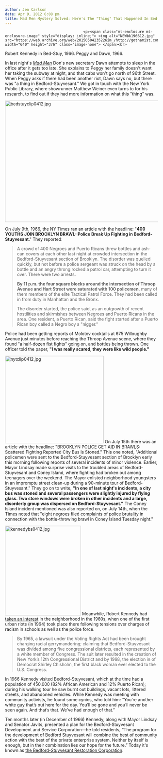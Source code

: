 ```yaml
---
author: Jen Carlson
date: Apr 9, 2012 6:08 pm
title: Mad Men Mystery Solved: Here's The "Thing" That Happened In Bed-Stuy In 1966
---
```


	
										<p><span class="mt-enclosure mt-enclosure-image" style="display: inline;"> <img alt="NEWbk196612.jpg" src="https://web.archive.org/web/20150504235226im_/http://gothamist.com/attachments/arts_jen/NEWbk196612.jpg" width="640" height="376" class="image-none"> </span><br>
<span class="photo_caption">Robert Kennedy in Bed-Stuy, 1966. Peggy and Dawn, 1966.<span></span></span></p>

<p>In last night&apos;s <a href="https://web.archive.org/web/20150504235226/http://gothamist.com/tags/madmen"><em>Mad Men</em></a> Don&apos;s new secretary Dawn attempts to sleep in the office after it gets too late. She explains to Peggy her family doesn&apos;t want her taking the subway at night, and that cabs won&apos;t go north of 96th Street. When Peggy asks if there had been another riot, Dawn says no, but there was &quot;a thing in Bedford-Stuyvesant.&quot; We got in touch with the New York Public Library, where showrunner Matthew Weiner even turns to for his research, to find out if they had more information on what this &quot;thing&quot; was. </p>

<p><span class="mt-enclosure mt-enclosure-image" style="display: inline;"> <img alt="bedstuyclip0412.jpg" src="https://web.archive.org/web/20150504235226im_/http://gothamist.com/attachments/arts_jen/bedstuyclip0412.jpg" width="640" height="400" class="image-none"> </span></p>

<p>On July 9th, 1966, the NY Times ran an article with the headline: &quot;<strong>400 YOUTHS JOIN BROOKLYN BRAWL: Police Break Up Fighting in Bedford-Stuyvesant</strong>.&quot; They reported: </p>

<blockquote>A crowd of 400 Negroes and Puerto Ricans threw bottles and ash-can covers at each other last night at crowded intersection in the Bedford-Stuyvesant section of Brooklyn. The disorder was quelled quickly, but not before a police sergeant was struck on the head by a bottle and an angry throng rocked a patrol car, attempting to turn it over. There were two arrests. 

<p><strong>By 11 p.m. the four square blocks around the intersection of Throop Avenue and Hart Street were saturated with 100 policemen</strong>, many of them members of the elite Tactical Patrol Force. They had been called in from duty in Manhattan and the Bronx. </p>

<p>The disorder started, the police said, as an outgrowth of recent hostilities and skirmishes between Negroes and Puerto Ricans in the area. One resident, a Puerto Rican, said the fight started after a Puerto Rican boy called a Negro boy a &quot;nigger.&quot;</p></blockquote><p></p>

<p>Police had been getting reports of Molotov cocktails at 675 Willoughby Avenue just minutes before reaching the Throop Avenue scene, where they found &quot;a half-dozen fist fights&quot; going on, and bottles being thrown. One officer told the paper, <strong>&quot;I was really scared, they were like wild people.&quot;</strong></p>

<p><span class="mt-enclosure mt-enclosure-image" style="display: inline;"> <img alt="nytclip0412.jpg" src="https://web.archive.org/web/20150504235226im_/http://gothamist.com/attachments/arts_jen/nytclip0412.jpg" width="325" height="288" class="image-left"> </span>On July 15th there was an article with the headline: &quot;BROOKLYN POLICE GET AID IN BRAWLS: Scattered Fighting Reported City Bus Is Stoned.&quot; This one noted, &quot;Additional policemen were sent to the Bedford-Stuyvesant section of Brooklyn early this morning following reports of several incidents of minor violence. Earlier, Mayor Lindsay made surprise visits to the troubled areas of Bedford-Stuyvesant and Coney Island, where fighting had broken out among teenagers over the weekend. The Mayor enlisted neighborhood youngsters in an impromptu street clean-up during a 90-minute tour of Bedford-Stuyvesant.&quot; They go on to write, <strong>&quot;In one of last night&apos;s incidents, a city bus was stoned and several passengers were slightly injured by flying glass. Two store windows were broken in other incidents and a large, disorderly group was dispersed on Bedford-Stuyvesant.&quot;</strong> The Coney Island incident mentioned was also reported on, on July 14th, when the Times noted that &quot;eight negroes filed complaints of police brutality in connection with the bottle-throwing brawl in Coney Island Tuesday night.&quot; </p>

<p><span class="mt-enclosure mt-enclosure-image" style="display: inline;"> <img alt="kennedybs0412.jpg" src="https://web.archive.org/web/20150504235226im_/http://gothamist.com/attachments/arts_jen/kennedybs0412.jpg" width="250" height="295" class="image-right"> </span>Meanwhile, Robert Kennedy had <a href="https://web.archive.org/web/20150504235226/http://www.pophistorydig.com/?tag=robert-f-kennedy-and-bedford-stuyvesant">taken an interest</a> in the neighborhood in the 1960s, when one of the first urban riots (in 1964) took place there following tensions over charges of racism in schools as well as the police force.</p>

<blockquote>By 1965, a lawsuit under the Voting Rights Act had been brought charging racial gerrymandering; claiming that Bedford-Stuyvesant was divided among five congressional districts, each represented by a white member of Congress.  The suit later resulted in the creation of New York&#x2019;s 12th Congressional District and by 1968, the election in of Democrat Shirley Chisholm, the first black woman ever elected to the U.S. Congress.</blockquote>

<p>In 1966 Kennedy visited Bedford-Stuyvesant, which at the time had a population of 450,000 (82% African American and 12% Puerto Rican); during his walking tour he saw burnt out buildings, vacant lots, littered streets, and abandoned vehicles. While Kennedy was meeting with community activists, he found some cynics, who told him: &#x201C;You&#x2019;re another white guy that&#x2019;s out here for the day. You&#x2019;ll be gone and you&#x2019;ll never be seen again.  And that&#x2019;s that.  We&#x2019;ve had enough of that.&#x201D; </p>

<p>Ten months later (in December of 1966) Kennedy, along with Mayor Lindsay and Senator Javits, presented a plan for the Bedford-Stuyvesant Development and Service Corporation&#x2014;he told residents, &#x201C;The program for the development of Bedford Stuyvesant will combine the best of community action with the best of the private enterprise system. Neither by itself is enough, but in their combination lies our hope for the future.&#x201D; Today it&apos;s known as <a href="https://web.archive.org/web/20150504235226/http://www.restorationplaza.org/">the Bedford-Stuyvesant Restoration Corporation</a>.</p>					
										
									
				